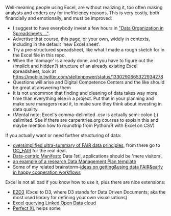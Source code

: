 Well-meaning people using Excel, are without realizing it, too often making analysts and coders cry for inefficiency reasons.
This is very costly, both financially and emotionally, and must be improved:
- I suggest to have everybody invest a few hours in ["Data Organization in Spreadsheets ..."](https://datacarpentry.org/spreadsheet-ecology-lesson/).
- Advertise that course, this page, or your own, widely in contexts, including in the default 'new Excel sheet'.
- Try a pre-structured spreadsheet, like what I made a rough sketch for in the Excel file in this repo.
- When the 'damage' is already done, and you have to figure out the (implicit and hidden?) structure of an already existing Excel spreadsheet, look at https://mobile.twitter.com/steltenpower/status/1330290665322934278
- Questions will arise and Digital Competence Centers and the like should be great at answering them
- It is not uncommon that finding and cleaning of data takes way more time than everything else in a project. Put that in your planning and make sure managers read it, to make sure they think about investing in data quality.
- (Mental note: Excel's comma-delimited .csv is actually semi-colon (;) delimited. See if there are carpentries.org courses to explain this and maybe mention how to roundtrip from Python/R with Excel on CSV)

If you actually want or need further structuring of data:
- [oversimplified ultra-summary of FAIR data principles](https://srs.saxion.nl/wp-content/uploads/2019/01/SRS_poster_2019_FAIR-724x1024.jpg), from there go to [GO_FAIR](https://go-fair.org) for the real deal.
- [Data-centric Manifesto](http://datacentricmanifesto.org/) Data 1st!, applications should be 'mere visitors'.
- [an example of a research Data Management Plan template](https://srs.saxion.nl/dmp_template/)
- Some of my related brainstorm-[ideas on getting&using data FAIR&early in happy cooperation workflows](https://github.com/search?q=user%3Asteltenpower+fair-early)

Excel is not all bad if you know how to use it, plus there are nice extensions:
- [E2D3](https://e2d3.org) (Excel to D3, where D3 stands for Data Driven Documents; aka the most used library for defining your own visualisations)
- [Excel querying Linked Open Data cloud](https://mobile.twitter.com/kidehen/status/1248711829070774274)
- [Perfect XL](https://www.perfectxl.com/) helps some
